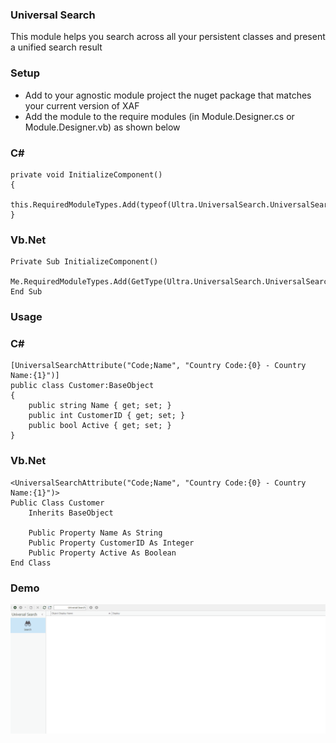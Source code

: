 ﻿### Universal Search

This module helps you search across all your persistent classes and present a unified search result


### Setup

- Add to your agnostic module project the nuget package that matches your current version of XAF
- Add the module to the require modules (in Module.Designer.cs or Module.Designer.vb) as shown below

### C#
```
private void InitializeComponent()
{		
	this.RequiredModuleTypes.Add(typeof(Ultra.UniversalSearch.UniversalSearchModule));
}
```
### Vb.Net
```
Private Sub InitializeComponent()
	Me.RequiredModuleTypes.Add(GetType(Ultra.UniversalSearch.UniversalSearchModule))
End Sub
```

### Usage
### C#
```
[UniversalSearchAttribute("Code;Name", "Country Code:{0} - Country Name:{1}")]
public class Customer:BaseObject
{
	public string Name { get; set; }
	public int CustomerID { get; set; }
	public bool Active { get; set; }
}
```
### Vb.Net
```
<UniversalSearchAttribute("Code;Name", "Country Code:{0} - Country Name:{1}")>
Public Class Customer
	Inherits BaseObject

	Public Property Name As String
	Public Property CustomerID As Integer
	Public Property Active As Boolean
End Class
```

### Demo
![Ultra Universal Search](UltraUniversalSearch.gif)
